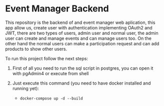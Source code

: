 # Event Manager Backend
This repository is the backend of and event manager web aplication, this app allow us, create user with authentication implementing OAuth2 and JWT, there are two types of users, admin user and normal user, the admin user can create and manage events and can manage users too. On the other hand the normal users can make a participation request and can add products to show other users.

To run this project follow the next steps:

1. First of all you need to run the sql script in postgres, you can open it with pgAdmin4 or execute from shell

2. Just execute this command (you need to have docker installed and running yet):
    - ``docker-compose up -d --build``